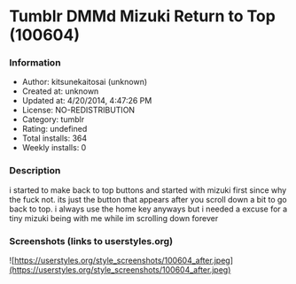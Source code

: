 # Tumblr DMMd Mizuki Return to Top (100604)

### Information
- Author: kitsunekaitosai (unknown)
- Created at: unknown
- Updated at: 4/20/2014, 4:47:26 PM
- License: NO-REDISTRIBUTION
- Category: tumblr
- Rating: undefined
- Total installs: 364
- Weekly installs: 0


### Description
i started to make back to top buttons and started with mizuki first since why the fuck not.
its just the button that appears after you scroll down a bit to go back to top.
i always use the home key anyways but i needed a excuse for a tiny mizuki being with me while im scrolling down forever


### Screenshots (links to userstyles.org)
![https://userstyles.org/style_screenshots/100604_after.jpeg](https://userstyles.org/style_screenshots/100604_after.jpeg)


